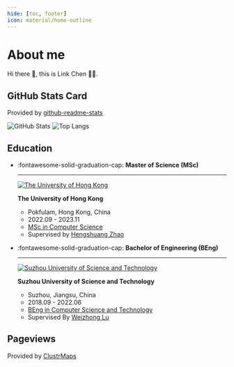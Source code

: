 ```yaml
---
hide: [toc, footer]
icon: material/home-outline
---
```


# About me

Hi there :wave:, this is Link Chen :man_technologist:.

## GitHub Stats Card

Provided by [github-readme-stats](https://github.com/anuraghazra/github-readme-stats)

![GitHub Stats](https://github-readme-stats.vercel.app/api?username=linkch0&theme=transparent&show_icons=true)
![Top Langs](https://github-readme-stats.vercel.app/api/top-langs/?username=linkch0&theme=transparent&layout=compact&langs_count=8)

## Education

<div class="grid cards" markdown>

-   :fontawesome-solid-graduation-cap: **Master of Science (MSc)**

    ***

    [![The University of Hong Kong](https://hku.hk/assets/img/hku-logo.svg)](https://hku.hk/)

    **The University of Hong Kong**

    -   Pokfulam, Hong Kong, China
    -   2022.09 - 2023.11
    -   [MSc in Computer Science](https://www.msc-cs.hku.hk/)
    -   Supervised by [Hengshuang Zhao](https://hszhao.github.io/)
    <!-- -   [Department of Computer Science](https://www.cs.hku.hk/)
    -   [Faculty of Engineering](https://engg.hku.hk/) -->

-   :fontawesome-solid-graduation-cap: **Bachelor of Engineering (BEng)**

    ***

    [![Suzhou University of Science and Technology](https://www.usts.edu.cn/dfiles/11467/static/images/logo.jpg)](https://www.usts.edu.cn/)

    **Suzhou University of Science and Technology**

    -   Suzhou, Jiangsu, China
    -   2018.09 - 2022.06
    -   [BEng in Computer Science and Technology](https://eie.usts.edu.cn/info/1114/3192.htm)
    -   Supervised By [Weizhong Lu](https://eie.usts.edu.cn/info/1120/2956.htm)

</div>

## Pageviews

Provided by [ClustrMaps](https://clustrmaps.com/)

<script type='text/javascript' id='clustrmaps'
    src='//cdn.clustrmaps.com/map_v2.js?cl=ffffff&w=a&t=tt&d=fzKj6VBDwDj4ATO0h693A5cUOCbzT_bP2zN-Ew7YEN4&co=2d78ad&cmo=3acc3a&cmn=ff5353&ct=ffffff'></script>